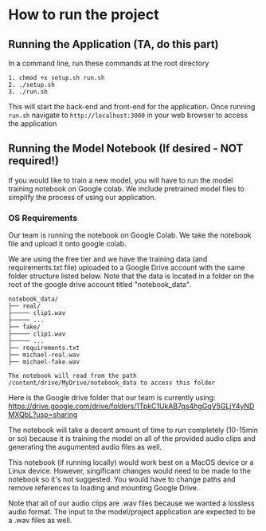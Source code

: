 # How to run the project

## Running the Application (TA, do this part)
In a command line, run these commands at the root directory
```
1. chmod +x setup.sh run.sh
2. ./setup.sh
3. ./run.sh
```

This will start the back-end and front-end for the application. Once running ```run.sh``` navigate to ```http://localhost:3000``` in your web browser to access the application

## Running the Model Notebook (If desired - NOT required!)
If you would like to train a new model, you will have to run the model training notebook on Google colab. We include pretrained model files to simplify the process of using our application.

### OS Requirements
Our team is running the notebook on Google Colab. We take the notebook file and upload it onto google colab.

We are using the free tier and we have the training data (and requirements.txt file) uploaded to a Google Drive account with the same folder structure listed below. Note that the data is located in a folder on the root of the google drive account titled "notebook_data".
```
notebook_data/
├── real/
├───── clip1.wav
├───── ...
├── fake/
├───── clip1.wav
├───── ...
├── requirements.txt
├── michael-real.wav
├── michael-fake.wav

The notebook will read from the path /content/drive/MyDrive/notebook_data to access this folder
```

Here is the Google drive folder that our team is currently using: https://drive.google.com/drive/folders/1TpkC1UkAB7qs4hgGqV5GLjY4yNDMXQbL?usp=sharing

The notebook will take a decent amount of time to run completely (10-15min or so) because it is training the model on all of the provided audio clips and generating the augumented audio files as well.
 
This notebook (if running locally) would work best on a MacOS device or a Linux device. However, singificant changes would need to be made to the notebook so it's not suggested. You would have to change paths and remove references to loading and mounting Google Drive.

Note that all of our audio clips are .wav files because we wanted a lossless audio format. The input to the model/project application are expected to be a .wav files as well.
